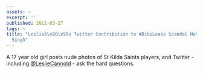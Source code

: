 ```yaml
---
assets: ~
excerpt: ''
published: 2011-03-27
tags: ~
title: "Leslieâ\x80\x99s Twitter Contribution to #DikiLeaks Scandal Noted by Sheenal
  Singh"
---
```

A 17 year old girl posts nude photos of St Kilda Saints players, and Twitter - including [@LeslieCannold](http://twitter.com/lesliecannold) - ask the hard questions.